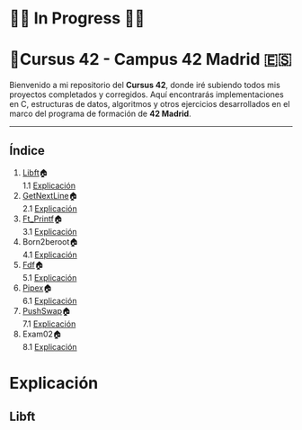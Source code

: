 # 🔧🧱 In Progress 🧱🔧
# 🏢Cursus 42 - Campus 42 Madrid 🇪🇸

Bienvenido a mi repositorio del **Cursus 42**, donde iré subiendo todos mis proyectos completados y corregidos. Aquí encontrarás implementaciones en C, estructuras de datos, algoritmos y otros ejercicios desarrollados en el marco del programa de formación de **42 Madrid**.

---
## Índice

1. [Libft](https://github.com/Fren2804/Libft)🏠  
   1.1 [Explicación](#explicacion-libft)
2. [GetNextLine](https://github.com/Fren2804/Get_Next_Line)🏠  
   2.1 [Explicación](#explicacion-libft)
3. [Ft_Printf](https://github.com/Fren2804/Ft_Printf)🏠  
   3.1 [Explicación](#explicacion-libft)
4. Born2beroot🏠  
   4.1 [Explicación](#explicacion-libft)
5. [Fdf](https://github.com/Fren2804/FDF)🏠  
   5.1 [Explicación](#explicacion-libft)
6. [Pipex](https://github.com/Fren2804/Pipex)🏠  
   6.1 [Explicación](#explicacion-libft)
7. [PushSwap](https://github.com/Fren2804/Push_Swap)🏠  
   7.1 [Explicación](#explicacion-libft)
8. Exam02🏠  
   8.1 [Explicación](#explicacion-libft)



# Explicación

## Libft
